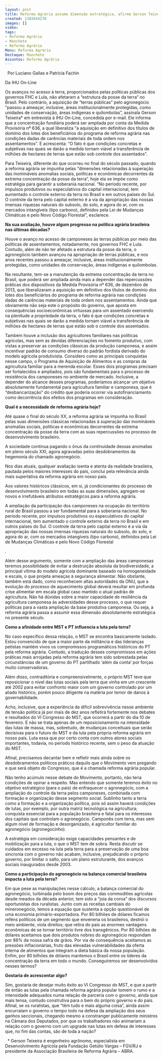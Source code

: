 ```yaml
---
layout: post
title: Reforma Agrária assume dimensão estratégica, afirma Gerson Teixeira
created: 1392644270
images: []
video: 
tags:
- Reforma Agrária
- Manchete
- Reforma Agrária
Menu: Reforma Agrária
Destaque: Manchete
Assuntos: Reforma Agrária
---
```



 
Por Luciano Gallas e Patrícia Fachin

Da  IHU On-Line


Os avanços no acesso à terra, proporcionados pelas políticas públicas dos governos FHC e Lula, não afetaram a “estrutura da posse da terra” no Brasil. Pelo contrário, a aquisição de “terras públicas” pelo agronegócio “passou a ameaçar, inclusive, áreas institucionalmente protegidas, como unidades de conservação, áreas indígenas e quilombolas”, assinala Gerson Teixeira\* em entrevista à IHU On-Line, concedida por e-mail.
Ele informa que a concentração fundiária poderá ser ampliada por conta da Medida Provisória nº 636, a qual liberaliza “a aquisição em definitivo dos títulos de domínio dos lotes dos beneficiários do programa de reforma agrária nas condições dadas de carências materiais de toda ordem nos assentamentos”. E acrescenta: “O fato é que condições concretas e subjetivas nas quais se darão a medida tornam viável a transferência de milhões de hectares de terras que estão sob controle dos assentados”.


Para Teixeira, diferente do que ocorreu no final do século passado, quando a reforma agrária se impunha pelas “dimensões relacionadas à superação das inomináveis anomalias sociais, políticas e econômicas decorrentes da extrema concentração da posse da terra”, hoje ela se impõe como estratégia para garantir a soberania nacional.
“No período recente, por impulsos produtivos ou especulativos do capital internacional, tem aumentado o controle externo da terra no Brasil e em outros países do Sul. O controle da terra pelo capital externo é a via da apropriação das nossas imensas riquezas naturais do subsolo, do solo, e agora do ar, com os mercados intangíveis (tipo carbono), definidos pela Lei de Mudanças Climáticas e pelo Novo Código Florestal”, esclarece.


**Na sua avaliação, houve algum progresso na política agrária brasileira nas últimas décadas?**

Houve o avanço no acesso de camponeses às terras públicas por meio das políticas de assentamentos, notadamente, nos governos FHC e Lula. Contudo, além de não ter afetado a estrutura da posse da terra, o agronegócio também avançou na apropriação de terras públicas, e nos anos recentes passou a ameaçar, inclusive, áreas institucionalmente protegidas, como unidades de conservação, áreas indígenas e quilombolas.


Na resultante, tem-se a manutenção da extrema concentração da terra no Brasil, que poderá ser ampliada ainda mais a depender das repercussões práticas dos dispositivos da Medida Provisória nº 636, de dezembro de 2013, que liberalizaram a aquisição em definitivo dos títulos de domínio dos lotes dos beneficiários do programa de reforma agrária nas condições dadas de carências materiais de toda ordem nos assentamentos.
Ainda que obviamente não seja este o propósito do governo, que aposta em consequências socioeconômicas virtuosas para um assentado exercendo na plenitude a propriedade da terra, o fato é que condições concretas e subjetivas nas quais se darão a medida tornam viável a transferência de milhões de hectares de terras que estão sob o controle dos assentados.


Também houve a inclusão dos agricultores familiares nas políticas agrícolas, mas sem as devidas diferenciações no fomento produtivo, com vistas a preservar as condições clássicas da produção camponesa, e assim incentivar padrão de consumo diverso do padrão fordista derivado do modelo agrícola produtivista.
Considero como as principais conquistas nesse campo, o Programa de Aquisição de Alimentos e as compras da agricultura familiar para a merenda escolar. Esses dois programas precisam ser fortalecidos e ampliados, pois são fundamentais para o processo de resistência dos camponeses no ambiente de mercado. Inclusive, a depender do alcance desses programas, poderíamos alcançar um objetivo absolutamente fundamental para agricultura familiar e camponesa, que é “desbancarização” do crédito que poderia ocorrer via autofinanciamento como decorrência dos efeitos dos programas em consideração.

**Qual é a necessidade de reforma agrária hoje?**


Até quase o final do século XX, a reforma agrária se impunha no Brasil pelas suas dimensões clássicas relacionadas à superação das inomináveis anomalias sociais, políticas e econômicas decorrentes da extrema concentração da posse da terra com as suas repercussões no processo de desenvolvimento brasileiro.


A sociedade continua pagando o ônus da continuidade dessas anomalias em pleno século XXI, agora agravadas pelos desdobramentos da hegemonia do chamado agronegócio.


Nos dias atuais, qualquer avaliação isenta e atenta da realidade brasileira, pautada pelos maiores interesses do país, conclui pela relevância ainda mais superlativa da reforma agrária em nosso país.


Aos valores históricos clássicos, em si, já condicionantes do processo de desenvolvimento brasileiro em todas as suas dimensões, agregam-se novos e irrefutáveis atributos estratégicos para a reforma agrária.


A ampliação da participação dos camponeses na ocupação do território rural do Brasil passou a ser fundamental para a soberania nacional. No período recente, por impulsos produtivos ou especulativos do capital internacional, tem aumentado o controle externo da terra no Brasil e em outros países do Sul. O controle da terra pelo capital externo é a via da apropriação das nossas imensas riquezas naturais do subsolo, do solo, e agora do ar, com os mercados intangíveis (tipo carbono), definidos pela Lei de Mudanças Climáticas e pelo Novo Código Florestal

.

Além desse argumento, somente com a ampliação das áreas camponesas teremos possibilidade de evitar a destruição absoluta da biodiversidade, a principal vítima do modelo agrícola dominante baseado na homogeneidade e escala, o que projeta ameaças à segurança alimentar. Não obstante, também está dado, como reconhecem altas autoridades da ONU, que a evolução do processo de aquecimento global deverá resultar em profunda crise alimentar em escala global caso mantido o atual padrão de agricultura.
Não há dúvidas sobre a maior capacidade de resiliência da agricultura camponesa às adversidades desse processo, o que requer políticas para a vasta ampliação da base produtiva camponesa. Ou seja, a reforma agrária passa a assumir essa dimensão absolutamente estratégica no presente século.


**Como a afinidade entre MST e PT influencia a luta pela terra?**

No caso específico dessa relação, o MST se encontra basicamente isolado. Estou convencido de que a maior parte da militância e das lideranças petistas mantém vivos os compromissos programáticos históricos do PT pela reforma agrária. Contudo, a tradução desses compromissos em ações práticas mais arrojadas pela reforma agrária tem sido sobrestada pelas circunstâncias de um governo do PT partilhado ‘além da conta’ por forças muito conservadoras.


Além disso, contraditória e compreensivelmente, o próprio MST teve que reposicionar o nível das lutas sociais pela terra que vinha em um crescente até 2002 para evitar confronto maior com um governo controlado por um aliado histórico, porém pouco diligente na matéria por temor de danos à governabilidade.


Acho, inclusive, que a experiência da difícil sobrevivência nesse ambiente de tensão política já por mais de dez anos refletirá fortemente nos debates e resultados do VI Congresso do MST, que ocorrerá a partir do dia 10 de fevereiro.
E não se trata apenas de um reposicionamento na intensidade das lutas de massa, mas, sobretudo, de mudanças conceituais que serão decisivas para o futuro do MST e da luta pela própria reforma agrária em nosso país. Luta essa que por certo conta com outros atores sociais importantes, todavia, no período histórico recente, sem o peso da atuação do MST.


Afinal, precisamos decantar bem e refletir mais ainda sobre os desdobramentos políticos práticos daquilo que o Movimento vem pregando e que será objeto do Congresso, que é a chamada reforma agrária popular.


Não tenho acúmulo nesse debate do Movimento, portanto, não teria condições de opinar a respeito. Mas entendo que somente teremos êxito no objetivo estratégico (para o país) de enfraquecer o agronegócio, com a ampliação do controle da terra pelos camponeses, combinada com formação e organização desse segmento social.
Sublinho tanto a terra como a formação e a organização política, pois só assim haverá condições de lutas, por exemplo, por outra matriz tecnológica na agricultura; conquista essencial para a população brasileira e fatal para os interesses dos capitais que controlam o agronegócio. Camponês com terra, mas sem algum nível de formação e desorganizado, é agricultor familiar do agronegócio (agronegocinho).


A estratégia em consideração exige capacidades pensantes e de mobilização para a luta, o que o MST tem de sobra. Resta discutir se cuidados em excesso na luta pela terra para a preservação de uma boa sincronia com o governo não acabam, inclusive, prejudicando o próprio governo, por limitar o salto, para um plano estruturante, dos avanços sociais inaugurados desde 2003.


**Como a participação do agronegócio na balança comercial brasileira impacta a luta pela terra?**

Em que pese as manipulações nesse cálculo, a balança comercial do agronegócio, turbinada pelo boom dos preços das commodities agrícolas desde meados da década anterior, tem sido a “joia da coroa” dos discursos oportunistas dos ruralistas. Junto com as receitas cambiais do mineronegócio, temos a equação que sustenta a opção questionável de uma economia primário-exportadora.
Por 80 bilhões de dólares ficamos reféns políticos de um segmento que envenena os brasileiros, destrói o meio ambiente, viola direitos; que retira do país as enormes vantagens econômicas de se tornar território livre dos transgênicos. Por 80 bilhões de dólares aceitamos que dois produtos nobres do agronegócio respondam por 88% da nossa safra de grãos.
Por via de consequência aceitamos as pressões inflacionárias, fruto das elevadas vulnerabilidades da oferta interna de alimentos que integram a dieta básica da nossa população. Enfim, por 80 bilhões de dólares mantemos o Brasil entre os líderes da concentração da terra em todo o mundo. Conseguiremos ser desenvolvidos nesses termos?


**Gostaria de acrescentar algo?**

Sim, gostaria de desejar muito êxito ao VI Congresso do MST, e que a partir de então as lutas pela chamada reforma agrária popular tomem o rumo e a intensidade adequados numa relação de parceria com o governo, ainda que mais tensa, contudo construtiva para o bem do próprio governo e do país. Afinal, se os ruralistas, que “têm tudo e mais alguma coisa”, ainda assim encurralam o governo o tempo todo na defesa da ampliação dos seus ganhos seccionais, chegando mesmo a constranger publicamente ministros na Câmara dos Deputados, por que os trabalhadores não animariam a relação com o governo com um upgrade nas lutas em defesa de interesses que, no fim das contas, são de toda a nação?

 
\* Gerson Teixeira é engenheiro agrônomo, especialista em Desenvolvimento Agrícola pela Fundação Getúlio Vargas – FGV/RJ e presidente da Associação Brasileira de Reforma Agrária – ABRA.
 
